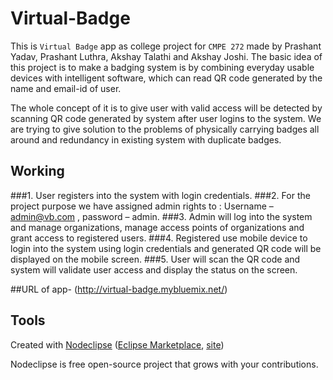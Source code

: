 

# Virtual-Badge
This is `Virtual Badge` app as college project for `CMPE 272` made by Prashant Yadav, Prashant Luthra, Akshay Talathi and Akshay Joshi. The basic idea of this project is to make a badging system is by combining everyday usable devices with intelligent software, which can read QR code generated by the name and email-id of user.

The whole concept of it is to give user with valid access will be detected by scanning QR code generated by system after user logins to the system. We are trying to give solution to the problems of physically carrying badges all around and redundancy in existing system with duplicate badges.

## Working

###1.	User registers into the system with login credentials.
###2.	For the project purpose we have assigned admin rights to :
Username – admin@vb.com , password – admin.
###3.	Admin will log into the system and manage organizations, manage access points of organizations and grant access to registered users.
###4.	Registered use mobile device to login into the system using login credentials and generated QR code will be displayed on the mobile screen.
###5.	User will scan the QR code and system will validate user access and display the status on the screen.

##URL of app-
(http://virtual-badge.mybluemix.net/)

## Tools

Created with [Nodeclipse](https://github.com/Nodeclipse/nodeclipse-1)
 ([Eclipse Marketplace](http://marketplace.eclipse.org/content/nodeclipse), [site](http://www.nodeclipse.org))   

Nodeclipse is free open-source project that grows with your contributions.
